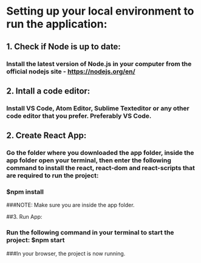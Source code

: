 # Setting up your local environment to run the application:

## 1. Check if Node is up to date:
### Install the latest version of Node.js in your computer from the official nodejs site - https://nodejs.org/en/

## 2. Intall a code editor:
### Install VS Code, Atom Editor, Sublime Texteditor or any other code editor that you prefer. Preferably VS Code. 

## 2. Create React App:
### Go the folder where you downloaded the app folder, inside the app folder open your terminal, then enter the following command to install the react, react-dom and react-scripts that are required to run the project:
### $npm install
###NOTE: Make sure you are inside the app folder.

##3. Run App:
### Run the following command in your terminal to start the project: $npm start

###In your browser, the project is now running. 

